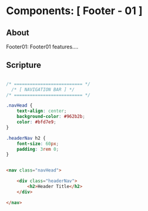 # Components: [ Footer - 01 ]

## About

Footer01: Footer01 features....


## Scripture


``` css

/* ========================== */
  /* [ NAVIGATION BAR ] */
/* ========================== */

.navHead {
    text-align: center;
    background-color: #962b2b;
    color: #bfd7e9;
}

.headerNav h2 {
    font-size: 60px;
    padding: 3rem 0;
}

```


``` html 

<nav class="navHead">

    <div class="headerNav">
        <h2>Header Title</h2>
    </div>

</nav>

```
